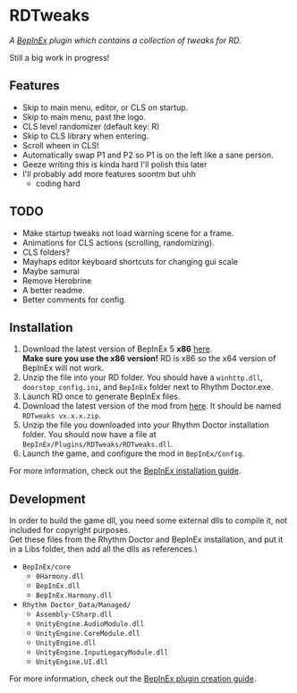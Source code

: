 # RDTweaks
*A [BepInEx](https://github.com/BepInEx/BepInEx) plugin which contains a collection of tweaks for RD.*

Still a big work in progress!


## Features
- Skip to main menu, editor, or CLS on startup.
- Skip to main menu, past the logo.
- CLS level randomizer (default key: R)
- Skip to CLS library when entering.
- Scroll wheen in CLS!
- Automatically swap P1 and P2 so P1 is on the left like a sane person.
- Geeze writing this is kinda hard I'll polish this later
- I'll probably add more features soontm but uhh 
  - coding hard

## TODO
- Make startup tweaks not load warning scene for a frame.
- Animations for CLS actions (scrolling, randomizing).
- CLS folders?
- Mayhaps editor keyboard shortcuts for changing gui scale
- Maybe samurai
- Remove Herobrine
- A better readme.
- Better comments for config.

## Installation
1. Download the latest version of BepInEx 5 **x86** [here](https://github.com/BepInEx/BepInEx/releases).\
**Make sure you use the x86 version!** RD is x86 so the x64 version of BepInEx will not work.
2. Unzip the file into your RD folder. You should have a `winhttp.dll`, `doorstop_config.ini`, and `BepInEx` folder next to Rhythm Doctor.exe.
3. Launch RD once to generate BepInEx files.
4. Download the latest version of the mod from [here](https://github.com/huantianad/RDTweaks/releases). It should be named `RDTweaks vx.x.x.zip`.
5. Unzip the file you downloaded into your Rhythm Doctor installation folder. You should now have a file at `BepInEx/Plugins/RDTweaks/RDTweaks.dll`.
6. Launch the game, and configure the mod in `BepInEx/Config`.

For more information, check out the [BepInEx installation guide](https://docs.bepinex.dev/articles/user_guide/installation/index.html).

## Development
In order to build the game dll, you need some external dlls to compile it, not included for copyright purposes.\
Get these files from the Rhythm Doctor and BepInEx installation, and put it in a Libs folder, then add all the dlls as references.\
- `BepInEx/core`
  - `0Harmony.dll`
  - `BepInEx.dll`
  - `BepInEx.Harmony.dll`
- `Rhythm Doctor_Data/Managed/`
  - `Assembly-CSharp.dll`
  - `UnityEngine.AudioModule.dll`
  - `UnityEngine.CoreModule.dll`
  - `UnityEngine.dll`
  - `UnityEngine.InputLegacyModule.dll`
  - `UnityEngine.UI.dll`


For more information, check out the [BepInEx plugin creation guide](https://docs.bepinex.dev/articles/dev_guide/plugin_tutorial/index.html).
